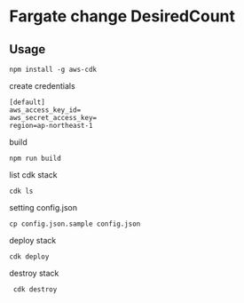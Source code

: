 # Fargate change DesiredCount

 ## Usage
 
 `npm install -g aws-cdk`
 
 create credentials
 
 ```
[default]
aws_access_key_id=
aws_secret_access_key=
region=ap-northeast-1
```

build

`npm run build`

list cdk stack

`cdk ls`

setting config.json

```
cp config.json.sample config.json
```

deploy stack

`cdk deploy`

destroy stack

` cdk destroy`

